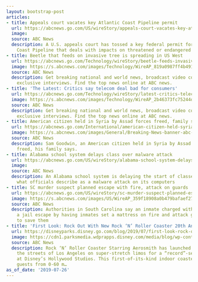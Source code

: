 ```yaml
---
layout: bootstrap-post
articles:
- title: Appeals court vacates key Atlantic Coast Pipeline permit
  url: https://abcnews.go.com/US/wireStory/appeals-court-vacates-key-atlantic-coast-pipeline-permit-64591030
  image: 
  source: ABC News
  description: A U.S. appeals court has tossed a key federal permit for the Atlantic
    Coast Pipeline that deals with impacts on threatened or endangered species
- title: Beetle that feeds on invasive tree is spreading in US West
  url: https://abcnews.go.com/Technology/wireStory/beetle-feeds-invasive-tree-spreading-us-west-64591029
  image: https://s.abcnews.com/images/Technology/WireAP_819a0987ff4b4917b5aea8634ae0999f_16x9_992.jpg
  source: ABC News
  description: Get breaking national and world news, broadcast video coverage, and
    exclusive interviews. Find the top news online at ABC news.
- title: 'The Latest: Critics say telecom deal bad for consumers'
  url: https://abcnews.go.com/Technology/wireStory/latest-critics-telecom-deal-bad-consumers-64590961
  image: https://s.abcnews.com/images/Technology/WireAP_2b46373fc75244d3ba77be3ec4eae7fc_16x9_992.jpg
  source: ABC News
  description: Get breaking national and world news, broadcast video coverage, and
    exclusive interviews. Find the top news online at ABC news.
- title: American citizen held in Syria by Assad forces freed, family says
  url: https://abcnews.go.com/International/american-citizen-held-syria-assad-forces-freed-family/story?id=64590112
  image: https://s.abcnews.com/images/General/Breaking-News-banner-abc-ps-181024_hpMain_16x9_992.jpg
  source: ABC News
  description: Sam Goodwin, an American citizen held in Syria by Assad forces was
    freed, his family says.
- title: Alabama school system delays class over malware attack
  url: https://abcnews.go.com/US/wireStory/alabama-school-system-delays-class-malware-attack-64590939
  image: 
  source: ABC News
  description: An Alabama school system is delaying the start of classes because of
    what officials describe as a malware attack on its computers
- title: SC murder suspect planned escape with fire, attack on guards
  url: https://abcnews.go.com/US/wireStory/sc-murder-suspect-planned-escape-fire-attack-guards-64590881
  image: https://s.abcnews.com/images/US/WireAP_359f18908a0b479bafaef270078c40c8_16x9_992.jpg
  source: ABC News
  description: Authorities in South Carolina say an inmate charged with murder planned
    a jail escape by having inmates set a mattress on fire and attack guards trying
    to save them
- title: 'First Look: Rock Out With New Rock ‘N’ Roller Coaster 20th Anniversary Merchandise'
  url: https://disneyparks.disney.go.com/blog/2019/07/first-look-rock-out-with-new-rock-n-roller-coaster-20th-anniversary-merchandise/
  image: https://cdn1.parksmedia.wdprapps.disney.com/media/blog/wp-content/uploads/2019/07/RRCFI88678.jpg
  source: ABC News
  description: Rock ‘N’ Roller Coaster Starring Aerosmith has launched guests through
    the streets of Los Angeles on super-stretch limos for a “record”-setting 20 years
    at Disney’s Hollywood Studios. This first-of-its-kind indoor coaster, which accelerates
    guests from 0-60 m…
as_of_date: '2019-07-26'
---
```


